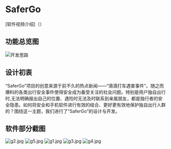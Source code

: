 # SaferGo
[软件视频介绍]（）

## 功能总览图
![开发思路](https://i.loli.net/2020/03/05/tDxL2z7BqmvK9ok.png)

## 设计初衷

“SaferGo”项目的创意来源于前不久的热点新闻——“滴滴打车遇害事件”。随之而爆料的各类出行安全事件使得安全成为备受关注的社会问题。特别是用户独自出行时,无法明确报出自己的位置、遇险时无法及时联系到亲属朋友，都是独行者的安全隐患。如何将安全和手机软件进行有效的结合、更好更有效地保护独自出行人群的？围绕这一主题，我们进行了“SaferGo”的设计与开发。

## 软件部分截图
![g2.jpg](https://i.loli.net/2020/03/05/XfDbeC81F5AGMSo.jpg)
![g5.jpg](https://i.loli.net/2020/03/05/g3yBEM67SjpzNiK.jpg)
![g1.jpg](https://i.loli.net/2020/03/05/ZpVnNWU4CBrIsgy.jpg)
![g3.jpg](https://i.loli.net/2020/03/05/eLEcJlDZ78XdUph.jpg)
![g4.jpg](https://i.loli.net/2020/03/05/f1sehzJOU5mqjtp.jpg)



